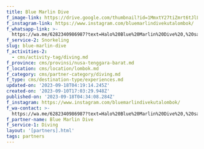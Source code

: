 ```yaml
---
title: Blue Marlin Dive
f_image-link: https://drive.google.com/thumbnail?id=1MmxtY27tiZmrt6tJlLmNMk3n7aV4LG0K
f_instagram-link: https://www.instagram.com/bluemarlindivekutalombok/
f_whatsapp-link: >-
  https://wa.me/6282340986987?text=Halo%20Blue%20Marlin%20Dive%20,%20saya%20dapat%20info%20dari%20@loocale.id%20dan%20punya%20pertanyaan
f_service-2: Snorkeling
slug: blue-marlin-dive
f_activities-2:
  - cms/activity-tag/diving.md
f_province: cms/provinsi/nusa-tenggara-barat.md
f_location: cms/location/lombok.md
f_category: cms/partner-category/diving.md
f_type: cms/destination-type/experiences.md
updated-on: '2023-09-18T04:19:14.245Z'
created-on: '2023-09-10T17:03:29.948Z'
published-on: '2023-09-18T04:34:08.284Z'
f_instagram: https://www.instagram.com/bluemarlindivekutalombok/
f_wa-contact: >-
  https://wa.me/6282340986987?text=Halo%20Blue%20Marlin%20Dive%20,%20saya%20dapat%20info%20dari%20@loocale.id%20dan%20punya%20pertanyaan
f_partner-name: Blue Marlin Dive
f_service-1: Diving
layout: '[partners].html'
tags: partners
---
```



